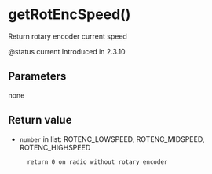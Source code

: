 # getRotEncSpeed\(\)

Return rotary encoder current speed

@status current Introduced in 2.3.10

## Parameters

none

## Return value

* `number` in list: ROTENC\_LOWSPEED, ROTENC\_MIDSPEED, ROTENC\_HIGHSPEED

  ```text
    return 0 on radio without rotary encoder
  ```

